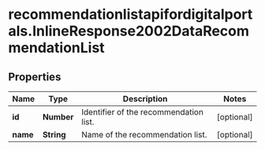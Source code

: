# recommendationlistapifordigitalportals.InlineResponse2002DataRecommendationList

## Properties

Name | Type | Description | Notes
------------ | ------------- | ------------- | -------------
**id** | **Number** | Identifier of the recommendation list. | [optional] 
**name** | **String** | Name of the recommendation list. | [optional] 


